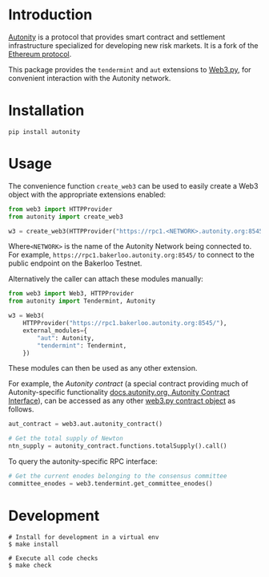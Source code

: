 
# Introduction

[Autonity](https://autnoity.org) is a protocol that provides smart contract and settlement infrastructure specialized for developing new risk markets.  It is a fork of the [Ethereum protocol](https://ethereum.org/).

This package provides the `tendermint` and `aut` extensions to [Web3.py](https://github.com/ethereum/web3.py), for convenient interaction with the Autonity network.

# Installation

```console
pip install autonity
```

# Usage

The convenience function `create_web3` can be used to easily create a
Web3 object with the appropriate extensions enabled:

```python
from web3 import HTTPProvider
from autonity import create_web3

w3 = create_web3(HTTPProvider("https://rpc1.<NETWORK>.autonity.org:8545/"))
```

Where`<NETWORK>` is the name of the Autonity Network being connected to. For example, `https://rpc1.bakerloo.autonity.org:8545/` to connect to the public endpoint on the Bakerloo Testnet.

Alternatively the caller can attach these modules manually:

```python
from web3 import Web3, HTTPProvider
from autonity import Tendermint, Autonity

w3 = Web3(
    HTTPProvider("https://rpc1.bakerloo.autonity.org:8545/"),
    external_modules={
        "aut": Autonity,
        "tendermint": Tendermint,
    })
```

These modules can then be used as any other extension.

For example, the *Autonity contract* (a special contract providing much of Autonity-specific functionality [docs.autonity.org, Autonity Contract Interface](https://docs.autonity.org/reference/api/aut/)), can be accessed as any other [web3.py contract object](https://web3py.readthedocs.io/en/latest/contracts.html#contracts) as follows.

```python
aut_contract = web3.aut.autonity_contract()

# Get the total supply of Newton
ntn_supply = autonity_contract.functions.totalSupply().call()
```

To query the autonity-specific RPC interface:

```python
# Get the current enodes belonging to the consensus committee
committee_enodes = web3.tendermint.get_committee_enodes()
```

# Development

```console
# Install for development in a virtual env
$ make install

# Execute all code checks
$ make check
```
